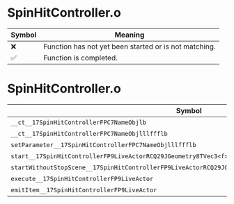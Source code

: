 # SpinHitController.o
| Symbol | Meaning 
| ------------- | ------------- 
| :x: | Function has not yet been started or is not matching. 
| :white_check_mark: | Function is completed. 


# SpinHitController.o
| Symbol | Decompiled? |
| ------------- | ------------- |
| `__ct__17SpinHitControllerFPC7NameObjlb` | :x: |
| `__ct__17SpinHitControllerFPC7NameObjlllffflb` | :x: |
| `setParameter__17SpinHitControllerFPC7NameObjlllffflb` | :x: |
| `start__17SpinHitControllerFP9LiveActorRCQ29JGeometry8TVec3<f>RCQ29JGeometry8TVec3<f>` | :x: |
| `startWithoutStopScene__17SpinHitControllerFP9LiveActorRCQ29JGeometry8TVec3<f>RCQ29JGeometry8TVec3<f>` | :x: |
| `execute__17SpinHitControllerFP9LiveActor` | :x: |
| `emitItem__17SpinHitControllerFP9LiveActor` | :x: |
